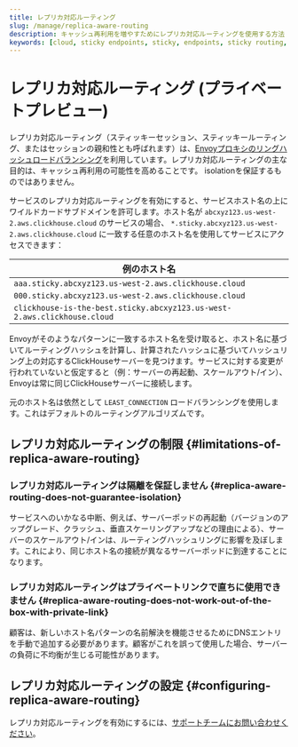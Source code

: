 ```yaml
---
title: レプリカ対応ルーティング
slug: /manage/replica-aware-routing
description: キャッシュ再利用を増やすためにレプリカ対応ルーティングを使用する方法
keywords: [cloud, sticky endpoints, sticky, endpoints, sticky routing, routing, replica aware routing]
---
```



# レプリカ対応ルーティング (プライベートプレビュー)

レプリカ対応ルーティング（スティッキーセッション、スティッキールーティング、またはセッションの親和性とも呼ばれます）は、[Envoyプロキシのリングハッシュロードバランシング](https://www.envoyproxy.io/docs/envoy/latest/intro/arch_overview/upstream/load_balancing/load_balancers#ring-hash)を利用しています。レプリカ対応ルーティングの主な目的は、キャッシュ再利用の可能性を高めることです。 isolationを保証するものではありません。

サービスのレプリカ対応ルーティングを有効にすると、サービスホスト名の上にワイルドカードサブドメインを許可します。ホスト名が `abcxyz123.us-west-2.aws.clickhouse.cloud` のサービスの場合、 `*.sticky.abcxyz123.us-west-2.aws.clickhouse.cloud` に一致する任意のホスト名を使用してサービスにアクセスできます：

|例のホスト名|
|---|
|`aaa.sticky.abcxyz123.us-west-2.aws.clickhouse.cloud`|
|`000.sticky.abcxyz123.us-west-2.aws.clickhouse.cloud`|
|`clickhouse-is-the-best.sticky.abcxyz123.us-west-2.aws.clickhouse.cloud`|

Envoyがそのようなパターンに一致するホスト名を受け取ると、ホスト名に基づいてルーティングハッシュを計算し、計算されたハッシュに基づいてハッシュリング上の対応するClickHouseサーバーを見つけます。サービスに対する変更が行われていないと仮定すると（例：サーバーの再起動、スケールアウト/イン）、Envoyは常に同じClickHouseサーバーに接続します。

元のホスト名は依然として `LEAST_CONNECTION` ロードバランシングを使用します。これはデフォルトのルーティングアルゴリズムです。

## レプリカ対応ルーティングの制限 {#limitations-of-replica-aware-routing}

### レプリカ対応ルーティングは隔離を保証しません {#replica-aware-routing-does-not-guarantee-isolation}

サービスへのいかなる中断、例えば、サーバーポッドの再起動（バージョンのアップグレード、クラッシュ、垂直スケーリングアップなどの理由による）、サーバーのスケールアウト/インは、ルーティングハッシュリングに影響を及ぼします。これにより、同じホスト名の接続が異なるサーバーポッドに到達することになります。

### レプリカ対応ルーティングはプライベートリンクで直ちに使用できません {#replica-aware-routing-does-not-work-out-of-the-box-with-private-link}

顧客は、新しいホスト名パターンの名前解決を機能させるためにDNSエントリを手動で追加する必要があります。顧客がこれを誤って使用した場合、サーバーの負荷に不均衡が生じる可能性があります。

## レプリカ対応ルーティングの設定 {#configuring-replica-aware-routing}

レプリカ対応ルーティングを有効にするには、[サポートチームにお問い合わせください](https://clickhouse.com/support)。
